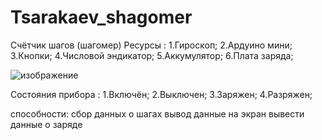 # Tsarakaev_shagomer
Счётчик  шагов (шагомер)
Ресурсы :
1.Гироскоп;
2.Ардуино мини;
3.Кнопки;
4.Числовой эндикатор;
5.Аккумулятор;
6.Плата заряда;

![изображение](https://github.com/user-attachments/assets/3e02fe6f-bbfe-4d50-9596-13f3bee1d66e)


Состояния прибора :
1.Включён;
2.Выключен;
3.Заряжен;
4.Разряжен;

способности:
сбор данных о шагах
вывод данные на экран
вывести данные о заряде
